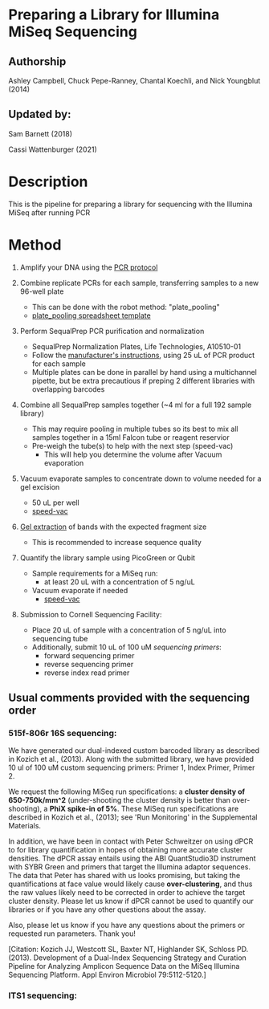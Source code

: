 Preparing a Library for Illumina MiSeq Sequencing
=================================

## Authorship

Ashley Campbell, Chuck Pepe-Ranney, Chantal Koechli, and Nick Youngblut (2014)

## Updated by:
Sam Barnett (2018)

Cassi Wattenburger (2021)

# Description
This is the pipeline for preparing a library for sequencing with the Illumina MiSeq after running PCR

# Method

1. Amplify your DNA using the [PCR protocol](../PCR/PCR_with_barcoded_primers.md)

2. Combine replicate PCRs for each sample, transferring samples to a new 96-well plate
	* This can be done with the robot method: "plate_pooling"
	* [plate_pooling spreadsheet template](../robot/template_robot_platepooling.xls)

3. Perform SequalPrep PCR purification and normalization
	* SequalPrep Normalization Plates, Life Technologies, A10510-01
	* Follow the [manufacturer's instructions](https://www.lifetechnologies.com/order/catalog/product/A1051001),
	using 25 uL of PCR product for each sample
	* Multiple plates can be done in parallel by hand using a multichannel pipette, but be extra precautious if 
	preping 2 different libraries with overlapping barcodes

4. Combine all SequalPrep samples together (~4 ml for a full 192 sample library)
	* This may require pooling in multiple tubes so its best to mix all samples together in a 15ml Falcon tube
	or reagent reservior
	* Pre-weigh the tube(s) to help with the next step (speed-vac)
		* This will help you determine the volume after Vacuum evaporation

5. Vacuum evaporate samples to concentrate down to volume needed for a gel excision
	* 50 uL per well
	* [speed-vac](../lab_equipment/speed_vac.md)
	 
6. [Gel extraction](../gel_electrophoresis/gel_extraction.md) of bands with the expected fragment size 
	* This is recommended to increase sequence quality

7. Quantify the library sample using PicoGreen or Qubit
	* Sample requirements for a MiSeq run:
		* at least 20 uL with a concentration of 5 ng/uL
	* Vacuum evaporate if needed
		* [speed-vac](../lab_equipment/speed_vac.md)

8. Submission to Cornell Sequencing Facility:
	* Place 20 uL of sample with a concentration of 5 ng/uL into sequencing tube
	* Additionally, submit 10 uL of 100 uM _sequencing primers_:
		* forward sequencing primer
		* reverse sequencing primer
		* reverse index read primer

## Usual comments provided with the sequencing order

### 515f-806r 16S sequencing:

We have generated our dual-indexed custom barcoded library
as described in Kozich et al., (2013). Along with the submitted library,
we have provided 10 ul of 100 uM custom sequencing primers: 
Primer 1, Index Primer, Primer 2.

We request the following MiSeq run specifications: a __cluster density of 650-750k/mm^2__
(under-shooting the cluster density is better than over-shooting),
a __PhiX spike-in of 5%__. These MiSeq run specifications are described 
in Kozich et al., (2013); see 'Run Monitoring' in the Supplemental Materials.

In addition, we have been in contact with Peter Schweitzer on using dPCR to for library
quantification in hopes of obtaining more accurate cluster densities. 
The dPCR assay entails using the ABI QuantStudio3D instrument with SYBR Green and 
primers that target the Illumina adaptor sequences. 
The data that Peter has shared with us looks promising, but taking the quantifications
at face value would likely cause __over-clustering__, and thus the raw values likely
need to be corrected in order to achieve the target cluster density. 
Please let us know if dPCR cannot be used to quantify our libraries or if
you have any other questions about the assay.

Also, please let us know if you have any questions about the primers or requested
run parameters. Thank you!

[Citation: Kozich JJ, Westcott SL, Baxter NT, Highlander SK, Schloss PD. (2013).
Development of a Dual-Index Sequencing Strategy and Curation Pipeline
for Analyzing Amplicon Sequence Data on the MiSeq Illumina Sequencing
Platform. Appl Environ Microbiol 79:5112-5120.]

### ITS1 sequencing:
